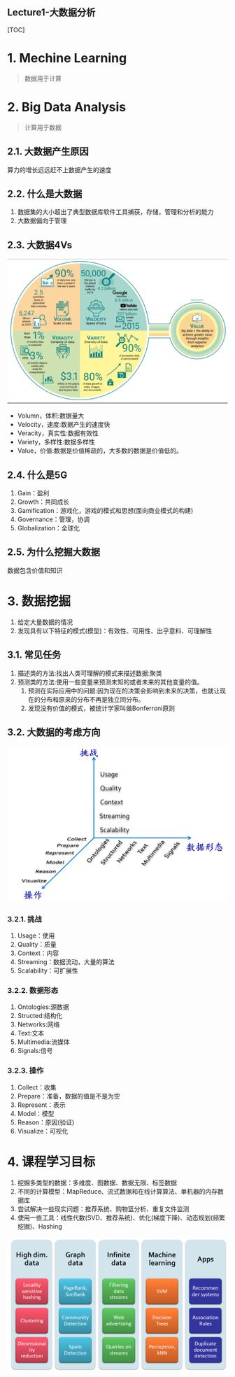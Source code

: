Lecture1-大数据分析
---

[TOC]

# 1. Mechine Learning
> 数据用于计算

# 2. Big Data Analysis
> 计算用于数据

## 2.1. 大数据产生原因
算力的增长远远赶不上数据产生的速度

## 2.2. 什么是大数据
1. 数据集的大小超出了典型数据库软件工具捕获，存储，管理和分析的能力
2. 大数据偏向于管理

## 2.3. 大数据4Vs
![](img/lec1/1.png)

- Volumn，体积:数据量大
- Velocity，速度:数据产生的速度快
- Veracity，真实性:数据有效性
- Variety，多样性:数据多样性
- Value，价值:数据是价值稀疏的，大多数的数据是价值低的。

## 2.4. 什么是5G
1. Gain：盈利
2. Growth：共同成长
3. Gamification：游戏化，游戏的模式和思想(面向商业模式的构建)
4. Governance：管理，协调
5. Globalization：全球化

## 2.5. 为什么挖掘大数据
数据包含价值和知识

# 3. 数据挖掘
1. 给定大量数据的情况
2. 发现具有以下特征的模式(模型)：有效性、可用性、出乎意料、可理解性

## 3.1. 常见任务
1. 描述类的方法:找出人类可理解的模式来描述数据:聚类
2. 预测类的方法:使用一些变量来预测未知的或者未来的其他变量的值。
   1. 预测在实际应用中的问题:因为现在的决策会影响到未来的决策，也就让现在的分布和原来的分布不再是独立同分布。
   2. 发现没有价值的模式，被统计学家叫做Bonferroni原则

## 3.2. 大数据的考虑方向
![](img/lec1/2.png)

### 3.2.1. 挑战
1. Usage：使用
2. Quality：质量
3. Context：内容
4. Streaming：数据流动，大量的算法
5. Scalability：可扩展性

### 3.2.2. 数据形态
1. Ontologies:源数据
2. Structed:结构化
3. Networks:网络
4. Text:文本
5. Multimedia:流媒体
6. Signals:信号

### 3.2.3. 操作
1. Collect：收集
2. Prepare：准备，数据的值是不是为空
3. Represent：表示
4. Model：模型
5. Reason：原因(验证)
6. Visualize：可视化

# 4. 课程学习目标
1. 挖掘多类型的数据：多维度、图数据、数据无限、标签数据
2. 不同的计算模型：MapReduce、流式数据和在线计算算法、单机器的内存数据库
3. 尝试解决一些现实问题：推荐系统、购物篮分析、重复文件监测
4. 使用一些工具：线性代数(SVD、推荐系统)、优化(梯度下降)、动态规划(频繁挖掘)、Hashing

![](img/lec1/3.png)
